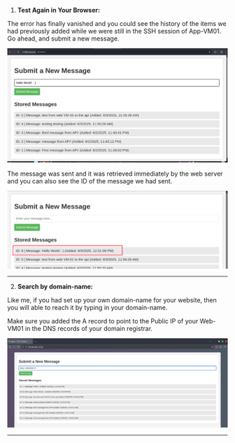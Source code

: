 1) **Test Again in Your Browser:**

The error has finally vanished and you could see the history of the items we had previously added while we were still in the SSH session of App-VM01.  
Go ahead, and submit a new message.

<p align="center">
  <img src="./screenshots/Phase-2.4-Final-test/1-website-working.png" width="600">
</p>

The message was sent and it was retrieved immediately by the web server and you can also see the ID of the message we had sent.

<p align="center">
  <img src="./screenshots/Phase-2.4-Final-test/2-messages-retrieved.png" width="600">
</p>

---

2) **Search by domain-name:**

Like me, if you had set up your own domain-name for your website, then you will able to reach it by typing in your domain-name.

Make sure you added the A record to point to the Public IP of your Web-VM01 in the DNS records of your domain registrar.

<p align="center">
  <img src="./screenshots/Phase-2.4-Final-test/3-domain-name-url-search.png" width="600">
</p>

---

